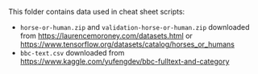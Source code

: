 This folder contains data used in cheat sheet scripts:
- `horse-or-human.zip` and `validation-horse-or-human.zip` downloaded from https://laurencemoroney.com/datasets.html or https://www.tensorflow.org/datasets/catalog/horses_or_humans
- `bbc-text.csv` downloaded from https://www.kaggle.com/yufengdev/bbc-fulltext-and-category